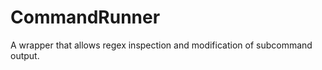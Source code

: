 CommandRunner
=============

A wrapper that allows regex inspection and modification of subcommand output.